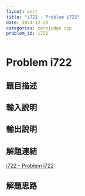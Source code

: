 ```yaml
---
layout: post
title: "i722 - Problem i722"
date: 2024-12-20
categories: zerojudge cpp
problem_id: i722
---
```


# Problem i722

## 題目描述



## 輸入說明



## 輸出說明



## 解題連結

[i722 - Problem i722](https://zerojudge.tw/ShowProblem?problemid=i722)

## 解題思路

